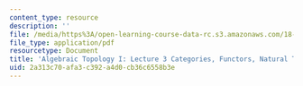 ```yaml
---
content_type: resource
description: ''
file: /media/https%3A/open-learning-course-data-rc.s3.amazonaws.com/18-905-algebraic-topology-i-fall-2016/2a313c70afa3c392a4d0cb36c6558b3e_MIT18_905F16_lec3.pdf
file_type: application/pdf
resourcetype: Document
title: 'Algebraic Topology I: Lecture 3 Categories, Functors, Natural Transformations'
uid: 2a313c70-afa3-c392-a4d0-cb36c6558b3e
---
```

